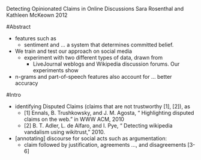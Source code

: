 Detecting Opinionated Claims in Online Discussions
Sara Rosenthal and Kathleen McKeown
2012

#Abstract

* features such as 
  * sentiment and ...  a system that determines committed belief. 
* We train and test our approach on social media
  * experiment with two different types of data, drawn from 
    * LiveJournal weblogs and Wikipedia discussion forums. Our experiments show
* n-grams and part-of-speech features also account for ... better accuracy

#Intro

* identifying Disputed Claims (claims that are not trustworthy [1], [2]), as
  * [1] Ennals, B. Trushkowsky, and J. M. Agosta, “
    Highlighting disputed claims on the web.” in WWW ACM, 2010
  * [2] B. T. Adler, L. de Alfaro, and I. Pye, “
    Detecting wikipedia vandalism using wikitrust,” 2010.
* [annotating] discourse for social acts such as argumentation: 
  * claim followed by justification, agreements ..., and disagreements [3-6]
